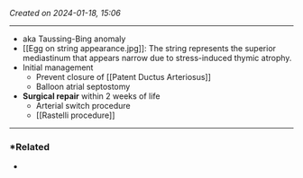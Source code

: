 *Created on 2024-01-18, 15:06* 

---
- aka Taussing-Bing anomaly
- [[Egg on string appearance.jpg]]: The string represents the superior mediastinum that appears narrow due to stress-induced thymic atrophy.
- Initial management
	- Prevent closure of [[Patent Ductus Arteriosus]]
	- Balloon atrial septostomy
- **Surgical repair** within 2 weeks of life
	- Arterial switch procedure
	- [[Rastelli procedure]] 
---
### *Related
- 